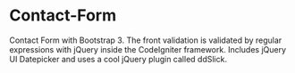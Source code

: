 Contact-Form
============

Contact Form with Bootstrap 3. The front validation is validated by regular expressions with jQuery inside the CodeIgniter framework. Includes jQuery UI Datepicker and uses a cool jQuery plugin called ddSlick. 







